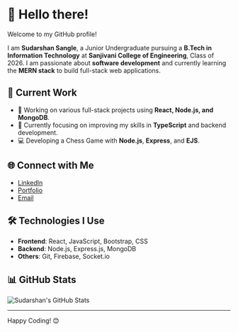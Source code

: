 # 👋 Hello there!

Welcome to my GitHub profile!

I am **Sudarshan Sangle**, a Junior Undergraduate pursuing a **B.Tech in Information Technology** at **Sanjivani College of Engineering**, Class of 2026. I am passionate about **software development** and currently learning the **MERN stack** to build full-stack web applications.

## 🔭 Current Work
- 🚀 Working on various full-stack projects using **React, Node.js, and MongoDB**.
- 🌱 Currently focusing on improving my skills in **TypeScript** and backend development.
- 💻 Developing a Chess Game with **Node.js**, **Express**, and **EJS**.

## 🌐 Connect with Me
- [LinkedIn](https://www.linkedin.com/in/sudarshan-sangle)
- [Portfolio](https://your-portfolio-link.com)
- [Email](mailto:sanglesudarshan5701@gmail.com)

## 🛠️ Technologies I Use
- **Frontend**: React, JavaScript, Bootstrap, CSS
- **Backend**: Node.js, Express.js, MongoDB
- **Others**: Git, Firebase, Socket.io

## 📊 GitHub Stats
![Sudarshan's GitHub Stats](https://github-readme-stats.vercel.app/api?username=sudarshansangle56&show_icons=true&theme=radical)

---

Happy Coding! 😊
